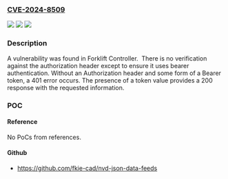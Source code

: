 ### [CVE-2024-8509](https://cve.mitre.org/cgi-bin/cvename.cgi?name=CVE-2024-8509)
![](https://img.shields.io/static/v1?label=Product&message=Migration%20Toolkit%20for%20Virtualization%202.6&color=blue)
![](https://img.shields.io/static/v1?label=Version&message=n%2Fa&color=blue)
![](https://img.shields.io/static/v1?label=Vulnerability&message=Improper%20Authorization&color=brighgreen)

### Description

A vulnerability was found in Forklift Controller.  There is no verification against the authorization header except to ensure it uses bearer authentication. Without an Authorization header and some form of a Bearer token, a 401 error occurs. The presence of a token value provides a 200 response with the requested information.

### POC

#### Reference
No PoCs from references.

#### Github
- https://github.com/fkie-cad/nvd-json-data-feeds

